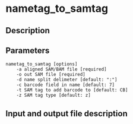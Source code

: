 # nametag_to_samtag 


## Description

## Parameters
```
nametag_to_samtag [options]
	-a aligned SAM/BAM file [required]
	-o out SAM file [required]
	-d name split delimeter [default: ":"]
	-c barcode field in name [default: 7]
	-t SAM tag to add barcode to [default: CB]
	-z SAM tag type [default: z]
```

## Input and output file description
